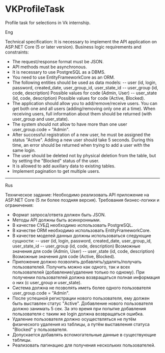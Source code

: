 # VKProfileTask

Profile task for selections in Vk internship.

Eng

Technical specification:
It is necessary to implement the API application on ASP.NET Core (5 or
later version).
Business logic requirements and constraints:
- The request/response format must be JSON.
- API methods must be asynchronous.
- It is necessary to use PostgreSQL as a DBMS.
- You need to use EntityFrameworkCore as an ORM.
- The following entities should be used as data models:
-- user (id, login, password, created_date, user_group_id, user_state_id
-- user_group (id, code, description) Possible values for code (Admin, User)
-- user_state (id, code, description) Possible values for code (Active, Blocked).
- The application should allow you to add/remove/receive users. You can get both one and all users (adding/removing only one at a time). When receiving users, full information about them should be returned (with user_group and user_state).
- The system should not allow to have more than one user user_group.code = "Admin".
- After successful registration of a new user, he must be assigned the status "Active". Adding a new user should take 5 seconds. During this time, an error should be returned when trying to add a user with the same login.
- The user should be deleted not by physical deletion from the table, but by setting the "Blocked" status of the user.
- It is allowed to add auxiliary data to existing tables. 
- Implement pagination to get multiple users.
_____________________________________________________________________________________________________________________________________________________________________________________________________________________________________________________
Rus

Техническое задание:
Необходимо реализовать АРІ приложение на ASP.NET Core (5 ли
более поздняя версия).
Требования бизнес-логики и ограничения:
-	Формат запроса/ответа должен быть JSON.
-	Методы АРІ должны быть асинхронными.
-	В качестве СУБД необходимо использовать PostgreSQL.
-	В качестве ORM необходимо использовать EntityFrameworkCore.
-	В качестве моделей данных должны использоваться следующие сущности:
--	user (id, login, password, created_date, user_group_id, user_state_id
--	user_group (id, code, description) Возможные значения для code (Admin, User)
--	user_state (id, code, description) Возможные значения для code (Active, Blocked).
-	Приложение должно позволять добавлять/удалять/получать пользователей. Получить можно как одного, так и всех пользователей (добавление/удаление только по одному). При получении пользователей должна возвращаться полная информация о них (с user_group и user_state).
- Система должна не позволять иметь более одного пользователя
user_group.code = "Admin".
- После успешной регистрации нового пользователя, ему должен быть выставлен статус "Active". Добавление нового пользователя должно занимать 5 сек. За это время при попытке добавления пользователя с таким же login должна возвращаться ошибка.
- Удаление пользователя должно осуществляться не путём физического удаления из таблицы, а путём выставления статуса
"Blocked" у пользователя.
- Допускается добавлять вспомогательные данные в существующие таблицы.
- Реализовать пагинацию для получения нескольких пользователей.

